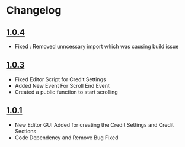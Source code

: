 # Changelog

## [1.0.4](2024-01-29)

 - Fixed : Removed unncessary import which was causing build issue


## [1.0.3](2024-01-10)

 - Fixed Editor Script for Credit Settings
 - Added New Event For Scroll End Event
 - Created a public function to start scrolling


 


## [1.0.1](2023-11-14)

 - New Editor GUI Added for creating the Credit Settings and Credit Sections
 - Code Dependency and Remove Bug Fixed

